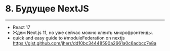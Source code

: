 # 8. Будущее NextJS

-----

- React 17
- Ждем Next.js 11, но уже сейчас можно клеить микрофронтенды.
- quick and easy guide to #moduleFederation on nextjs https://gist.github.com/jherr/dd10bc34448590a2661a0c6acbcc7e8a
